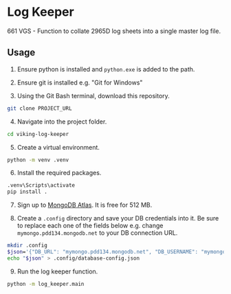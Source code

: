 # Log Keeper
661 VGS - Function to collate 2965D log sheets into a single master log file.

## Usage
1. Ensure python is installed and `python.exe` is added to the path.

2. Ensure git is installed e.g. "Git for Windows"

3. Using the Git Bash terminal, download this repository.

```bash
git clone PROJECT_URL
```
4. Navigate into the project folder.

```bash
cd viking-log-keeper
```

5. Create a virtual environment.

```bash
python -m venv .venv
```

6. Install the required packages.

```bash
.venv\Scripts\activate
pip install .
```

7. Sign up to [MongoDB Atlas](https://cloud.mongodb.com). It is free for 512 MB.

8. Create a `.config` directory and save your DB credentials into it. Be sure to replace each one of the fields below e.g. change `mymongo.pdd134.mongodb.net` to your DB connection URL.

```bash
mkdir .config
$json='{"DB_URL": "mymongo.pdd134.mongodb.net", "DB_USERNAME": "mymongo", "DB_PASSWORD": "pass123", "DB_COLLECTION_NAME": "666vgs", "DB_NAME": "myDB"}'
echo "$json" > .config/database-config.json
```

9. Run the log keeper function.

```bash
python -m log_keeper.main
```